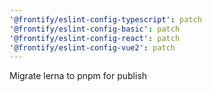 ```yaml
---
'@frontify/eslint-config-typescript': patch
'@frontify/eslint-config-basic': patch
'@frontify/eslint-config-react': patch
'@frontify/eslint-config-vue2': patch
---
```


Migrate lerna to pnpm for publish
